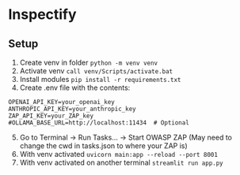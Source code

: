 # Inspectify


## Setup

1. Create venv in folder ```python -m venv venv```
2. Activate venv ```call venv/Scripts/activate.bat```
3. Install modules ```pip install -r requirements.txt```
4. Create .env file with the contents:
```
OPENAI_API_KEY=your_openai_key
ANTHROPIC_API_KEY=your_anthropic_key
ZAP_API_KEY=your_ZAP_key
#OLLAMA_BASE_URL=http://localhost:11434  # Optional
```
5. Go to Terminal -> Run Tasks... -> Start OWASP ZAP (May need to change the cwd in tasks.json to where your ZAP is)
6. With venv activated ```uvicorn main:app --reload --port 8001```
7. With venv activated on another terminal ```streamlit run app.py```